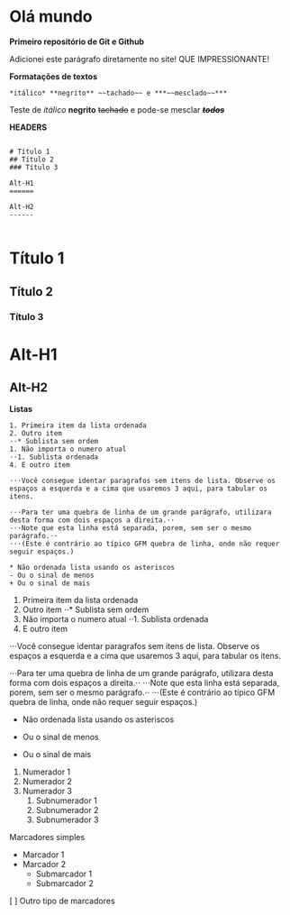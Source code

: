 # Olá mundo
  **Primeiro repositório de Git e Github**
 
 Adicionei este parágrafo diretamente no site! QUE IMPRESSIONANTE!

**Formatações de textos**
```
*itálico* **negrito** ~~tachado~~ e ***~~mesclado~~*** 
```

 Teste de *itálico* **negrito** ~~tachado~~ e pode-se mesclar ***~~todos~~***

**HEADERS**
```
 
# Título 1
## Título 2
### Título 3

Alt-H1
======

Alt-H2
------


```

# Título 1
## Título 2
### Título 3

Alt-H1
======

Alt-H2
------

**Listas**
```
1. Primeira item da lista ordenada
2. Outro item
⋅⋅* Sublista sem ordem
1. Não importa o numero atual
⋅⋅1. Sublista ordenada
4. E outro item

⋅⋅⋅Você consegue identar paragrafos sem itens de lista. Observe os espaços a esquerda e a cima que usaremos 3 aqui, para tabular os itens.

⋅⋅⋅Para ter uma quebra de linha de um grande parágrafo, utilizara desta forma com dois espaços a direita.⋅⋅
⋅⋅⋅Note que esta linha está separada, porem, sem ser o mesmo parágrafo.⋅⋅
⋅⋅⋅(Este é contrário ao típico GFM quebra de linha, onde não requer seguir espaços.)

* Não ordenada lista usando os asteriscos
- Ou o sinal de menos
+ Ou o sinal de mais
```
1. Primeira item da lista ordenada
2. Outro item
⋅⋅* Sublista sem ordem
1. Não importa o numero atual
⋅⋅1. Sublista ordenada
4. E outro item

⋅⋅⋅Você consegue identar paragrafos sem itens de lista. Observe os espaços a esquerda e a cima que usaremos 3 aqui, para tabular os itens.

⋅⋅⋅Para ter uma quebra de linha de um grande parágrafo, utilizara desta forma com dois espaços a direita.⋅⋅
⋅⋅⋅Note que esta linha está separada, porem, sem ser o mesmo parágrafo.⋅⋅
⋅⋅⋅(Este é contrário ao típico GFM quebra de linha, onde não requer seguir espaços.)

* Não ordenada lista usando os asteriscos
- Ou o sinal de menos
+ Ou o sinal de mais

1. Numerador 1
1. Numerador 2
1. Numerador 3
   1. Subnumerador 1
   1. Subnumerador 2
   1. Subnumerador 3

Marcadores simples
* Marcador 1
* Marcador 2
   * Submarcador 1
   * Submarcador 2
   
[ ] Outro tipo de marcadores   
